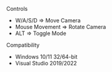 Controls
- W/A/S/D => Move Camera
- Mouse Movement => Rotate Camera
- ALT => Toggle Mode

Compatibility
- Windows 10/11 32/64-bit
- Visual Studio 2019/2022
